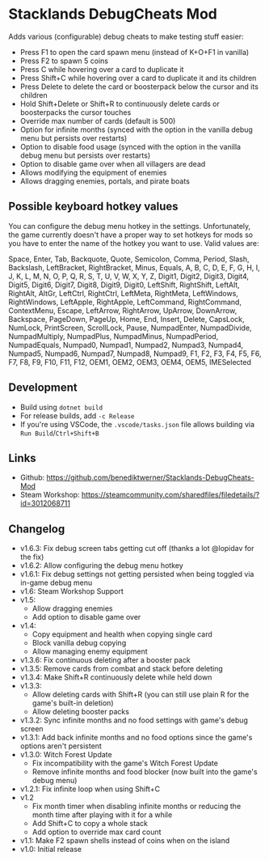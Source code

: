 # Stacklands DebugCheats Mod

Adds various (configurable) debug cheats to make testing stuff easier:

- Press F1 to open the card spawn menu (instead of K+O+F1 in vanilla)
- Press F2 to spawn 5 coins
- Press C while hovering over a card to duplicate it
- Press Shift+C while hovering over a card to duplicate it and its children
- Press Delete to delete the card or boosterpack below the cursor and its children
- Hold Shift+Delete or Shift+R to continuously delete cards or boosterpacks the cursor touches
- Override max number of cards (default is 500)
- Option for infinite months (synced with the option in the vanilla debug menu but persists over restarts)
- Option to disable food usage (synced with the option in the vanilla debug menu but persists over restarts)
- Option to disable game over when all villagers are dead
- Allows modifying the equipment of enemies
- Allows dragging enemies, portals, and pirate boats

## Possible keyboard hotkey values

You can configure the debug menu hotkey in the settings. Unfortunately, the game currently doesn't have a proper way to set hotkeys for mods so you have to enter the name of the hotkey you want to use. Valid values are:

Space, Enter, Tab, Backquote, Quote, Semicolon, Comma, Period, Slash, Backslash, LeftBracket, RightBracket, Minus, Equals, A, B, C, D, E, F, G, H, I, J, K, L, M, N, O, P, Q, R, S, T, U, V, W, X, Y, Z, Digit1, Digit2, Digit3, Digit4, Digit5, Digit6, Digit7, Digit8, Digit9, Digit0, LeftShift, RightShift, LeftAlt, RightAlt, AltGr, LeftCtrl, RightCtrl, LeftMeta, RightMeta, LeftWindows, RightWindows, LeftApple, RightApple, LeftCommand, RightCommand, ContextMenu, Escape, LeftArrow, RightArrow, UpArrow, DownArrow, Backspace, PageDown, PageUp, Home, End, Insert, Delete, CapsLock, NumLock, PrintScreen, ScrollLock, Pause, NumpadEnter, NumpadDivide, NumpadMultiply, NumpadPlus, NumpadMinus, NumpadPeriod, NumpadEquals, Numpad0, Numpad1, Numpad2, Numpad3, Numpad4, Numpad5, Numpad6, Numpad7, Numpad8, Numpad9, F1, F2, F3, F4, F5, F6, F7, F8, F9, F10, F11, F12, OEM1, OEM2, OEM3, OEM4, OEM5, IMESelected

## Development

- Build using `dotnet build`
- For release builds, add `-c Release`
- If you're using VSCode, the `.vscode/tasks.json` file allows building via `Run Build`/`Ctrl+Shift+B`

## Links

- Github: https://github.com/benediktwerner/Stacklands-DebugCheats-Mod
- Steam Workshop: https://steamcommunity.com/sharedfiles/filedetails/?id=3012068711

## Changelog

- v1.6.3: Fix debug screen tabs getting cut off (thanks a lot @lopidav for the fix)
- v1.6.2: Allow configuring the debug menu hotkey
- v1.6.1: Fix debug settings not getting persisted when being toggled via in-game debug menu
- v1.6: Steam Workshop Support
- v1.5:
  - Allow dragging enemies
  - Add option to disable game over
- v1.4:
  - Copy equipment and health when copying single card
  - Block vanilla debug copying
  - Allow managing enemy equipment
- v1.3.6: Fix continuous deleting after a booster pack
- v1.3.5: Remove cards from combat and stack before deleting
- v1.3.4: Make Shift+R continuously delete while held down
- v1.3.3:
  - Allow deleting cards with Shift+R (you can still use plain R for the game's built-in deletion)
  - Allow deleting booster packs
- v1.3.2: Sync infinite months and no food settings with game's debug screen
- v1.3.1: Add back infinite months and no food options since the game's options aren't persistent
- v1.3.0: Witch Forest Update
  - Fix incompatibility with the game's Witch Forest Update
  - Remove infinite months and food blocker (now built into the game's debug menu)
- v1.2.1: Fix infinite loop when using Shift+C
- v1.2
  - Fix month timer when disabling infinite months or reducing the month time after playing with it for a while
  - Add Shift+C to copy a whole stack
  - Add option to override max card count
- v1.1: Make F2 spawn shells instead of coins when on the island
- v1.0: Initial release
